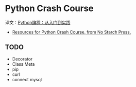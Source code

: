 # Python Crash Course

译文：[Python编程：从入门到实践](https://www.amazon.cn/dp/B01ION3VWI)

- [Resources for Python Crash Course, from No Starch Press.](http://ehmatthes.github.io/pcc/index.html)

## TODO

- Decorator
- Class Meta
- pip
- curl
- connect mysql
